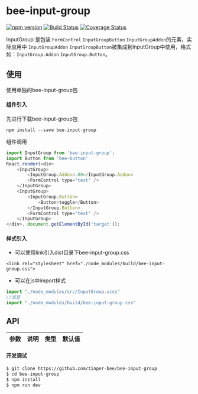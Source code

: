 # bee-input-group
[![npm version](https://img.shields.io/npm/v/bee-input-group.svg)](https://www.npmjs.com/package/bee-input-group)
[![Build Status](https://img.shields.io/travis/tinper-bee/bee-input-group/master.svg)](https://travis-ci.org/tinper-bee/bee-input-group)
[![Coverage Status](https://coveralls.io/repos/github/tinper-bee/bee-input-group/badge.svg?branch=master)](https://coveralls.io/github/tinper-bee/bee-input-group?branch=master)


InputGroup 是包装 `FormControl` `InputGroupButton` `InputGroupAddon`的元素，实际应用中 `InputGroupAddon` `InputGroupButton`被集成到InputGroup中使用，格式如：`InputGroup.Addon` `InputGroup.Button`。


## 使用

使用单独的bee-input-group包
#### 组件引入
先进行下载bee-input-group包
```
npm install --save bee-input-group
```
组件调用
```js
import InputGroup from 'bee-input-group';
import Button from 'bee-button'
React.render(<div>
	<InputGroup>
 		<InputGroup.Addon>.00</InputGroup.Addon>
        <FormControl type="text" />
    </InputGroup>
    <InputGroup>
 		<InputGroup.Button>
 			<Button>toggle</Button>
 		</InputGroup.Button>
        <FormControl type="text" />
    </InputGroup>
</div>, document.getElementById('target'));
```
#### 样式引入
- 可以使用link引入dist目录下bee-input-group.css
```
<link rel="stylesheet" href="./node_modules/build/bee-input-group.css">
```
- 可以在js中import样式
```js
import "./node_modules/src/InputGroup.scss"
//或是
import "./node_modules/build/bee-input-group.css"
```



## API

|参数|说明|类型|默认值|
|:--|:---:|:--:|---:|

#### 开发调试

```sh
$ git clone https://github.com/tinper-bee/bee-input-group
$ cd bee-input-group
$ npm install
$ npm run dev
```
